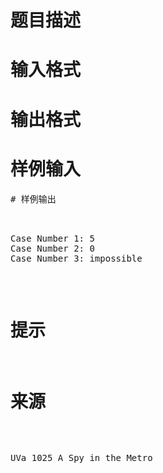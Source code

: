 

# 题目描述



# 输入格式



# 输出格式



# 样例输入


<pre>
# 样例输出


<pre>Case Number 1: 5
Case Number 2: 0
Case Number 3: impossible
</pre>

# 提示



# 来源


<p>
UVa 1025 A Spy in the Metro
</p>

